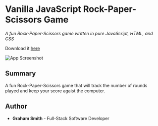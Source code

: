 # Vanilla JavaScript Rock-Paper-Scissors Game

*A fun Rock-Paper-Scissors game written in pure JavaScript, HTML, and CSS*

Download it [here](https://github.com/kendric84/RockPaperScissors)

![App Screenshot](/Assets/RPS-SS.png)

## Summary
A fun Rock-Paper-Scissors game that will track the number of rounds played and keep your score agaist the computer.

## Author
- **Graham Smith** - Full-Stack Software Developer